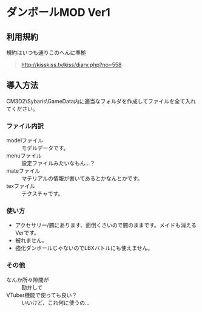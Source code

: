 # ダンボールMOD Ver1
## 利用規約
規約はいつも通りこのへんに準拠  
> <http://kisskiss.tv/kiss/diary.php?no=558>
## 導入方法
CM3D2\Sybaris\GameData内に適当なフォルダを作成してファイルを全て入れてください。 
### ファイル内訳 
<dl>
    <dt>modelファイル<dt>
    <dd>モデルデータです。</dd>
    <dt>menuファイル<dt>
    <dd>設定ファイルみたいなもん…？</dd>
    <dt>mateファイル<dt>
    <dd>マテリアルの情報が書いてあるとかなんとかです。</dd>
    <dt>texファイル<dt>
    <dd>テクスチャです。</dd>
</dl>

### 使い方
* アクセサリー/腕にあります、面倒くさいので腕のままです。メイドも消えるVerです。
* 被れません。
* 強化ダンボールじゃないのでLBXバトルにも使えません。
### その他
<dl>
    <dt>なんか所々隙間が</dt>
    <dd>勘弁して</dd>
    <dt>VTuber機能で使っても良い？</dt>
    <dd>いいけど、これ何に使うの…</dd>
</dl>
